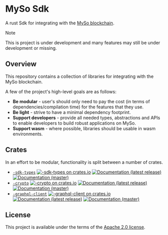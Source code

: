 # MySo Sdk

A rust Sdk for integrating with the [MySo blockchain](https://docs..io/).

> [!NOTE]
> This is project is under development and many features may still be under
> development or missing.

## Overview

This repository contains a collection of libraries for integrating with the MySo blockchain.

A few of the project's high-level goals are as follows:

* **Be modular** - user's should only need to pay the cost (in terms of dependencies/compilation time) for the features that they use.
* **Be light** - strive to have a minimal dependency footprint.
* **Support developers** - provide all needed types, abstractions and APIs to enable developers to build robust applications on MySo.
* **Support wasm** - where possible, libraries should be usable in wasm environments.

## Crates

In an effort to be modular, functionality is split between a number of crates.

* [`-sdk-types`](crates/-sdk-types)
    [![-sdk-types on crates.io](https://img.shields.io/crates/v/-sdk-types)](https://crates.io/crates/-sdk-types)
    [![Documentation (latest release)](https://img.shields.io/badge/docs-latest-brightgreen)](https://docs.rs/-sdk-types)
    [![Documentation (master)](https://img.shields.io/badge/docs-master-59f)](https://mystenlabs.github.io/-rust-sdk/_sdk_types/)
* [`-crypto`](crates/-crypto)
    [![-crypto on crates.io](https://img.shields.io/crates/v/-crypto)](https://crates.io/crates/-crypto)
    [![Documentation (latest release)](https://img.shields.io/badge/docs-latest-brightgreen)](https://docs.rs/-crypto)
    [![Documentation (master)](https://img.shields.io/badge/docs-master-59f)](https://mystenlabs.github.io/-rust-sdk/_crypto/)
* [`-graphql-client`](crates/-crypto)
    [![-graphql-client on crates.io](https://img.shields.io/crates/v/-graphql-client)](https://crates.io/crates/-graphql-client)
    [![Documentation (latest release)](https://img.shields.io/badge/docs-latest-brightgreen)](https://docs.rs/-graphql-client)
    [![Documentation (master)](https://img.shields.io/badge/docs-master-59f)](https://mystenlabs.github.io/-rust-sdk/-graphql-client/)

## License

This project is available under the terms of the [Apache 2.0 license](LICENSE).
